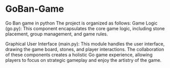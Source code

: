 # GoBan-Game
Go Ban game in python 
The project is organized as follows:
Game Logic (go.py): This component encapsulates the core game logic, including stone placement, group management, and game rules.

Graphical User Interface (main.py): This module handles the user interface, drawing the game board, stones, and player interactions.
The collaboration of these components creates a holistic Go game experience, allowing players to focus on strategic gameplay and enjoy the artistry of the game.

